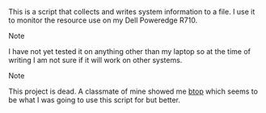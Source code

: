 This is a script that collects and writes system information to a file.
I use it to monitor the resource use on my Dell Poweredge R710.

> [!NOTE]
> I have not yet tested it on anything other than my laptop so at the time of writing
> I am not sure if it will work on other systems.

> [!NOTE]
> This project is dead.
> A classmate of mine showed me [btop](https://github.com/aristocratos/btop) which seems to be what I was going to use this script for but better. 
